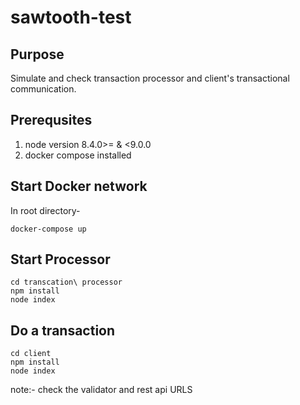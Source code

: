 # sawtooth-test

## Purpose
 
Simulate and check transaction processor and client's transactional communication.

## Prerequsites 

1) node version 8.4.0>= & <9.0.0
2) docker compose installed

## Start Docker network

In root directory-
```
docker-compose up
```

## Start Processor

```
cd transcation\ processor
npm install
node index
```

## Do a transaction

```
cd client
npm install
node index
```

note:- check the validator and rest api URLS


